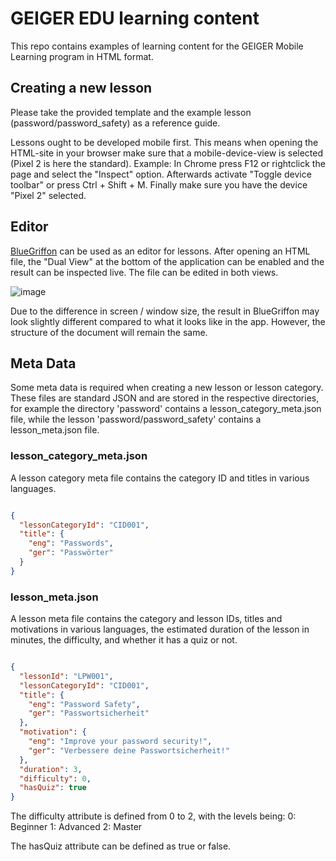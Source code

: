 # GEIGER EDU learning content

This repo contains examples of learning content for the GEIGER Mobile Learning program in HTML format.

## Creating a new lesson
Please take the provided template and the example lesson (password/password_safety) as a reference guide.

Lessons ought to be developed mobile first. This means when opening the HTML-site in your browser make sure that a mobile-device-view is selected (Pixel 2 is here the standard).
Example: In Chrome press F12 or rightclick the page and select the "Inspect" option. Afterwards activate "Toggle device toolbar" or press Ctrl + Shift + M. Finally make sure you have the device "Pixel 2" selected.

## Editor

[BlueGriffon](http://bluegriffon.org) can be used as an editor for lessons. After opening an HTML file, the "Dual View" at the bottom of the application can be enabled and the result can be inspected live. The file can be edited in both views.

![image](https://user-images.githubusercontent.com/36758233/128883505-ffe2268b-8c06-4e7a-b9a3-9febecd9f5d6.png)

Due to the difference in screen / window size, the result in BlueGriffon may look slightly different compared to what it looks like in the app. However, the structure of the document will remain the same.

## Meta Data

Some meta data is required when creating a new lesson or lesson category. These files are standard JSON and are stored in the respective directories, for example the directory 'password' contains a lesson_category_meta.json file, while the lesson 'password/password_safety' contains a lesson_meta.json file.

### lesson_category_meta.json

A lesson category meta file contains the category ID and titles in various languages.

```json

{
  "lessonCategoryId": "CID001",
  "title": {
    "eng": "Passwords",
    "ger": "Passwörter"
  }
}

```

### lesson_meta.json

A lesson meta file contains the category and lesson IDs, titles and motivations in various languages, the estimated duration of the lesson in minutes, the difficulty, and whether it has a quiz or not.

```json

{
  "lessonId": "LPW001",
  "lessonCategoryId": "CID001",
  "title": {
    "eng": "Password Safety",
    "ger": "Passwortsicherheit"
  },
  "motivation": {
    "eng": "Improve your password security!",
    "ger": "Verbessere deine Passwortsicherheit!"
  },
  "duration": 3,
  "difficulty": 0,
  "hasQuiz": true
}

```
The difficulty attribute is defined from 0 to 2, with the levels being:
0: Beginner
1: Advanced
2: Master

The hasQuiz attribute can be defined as true or false.
